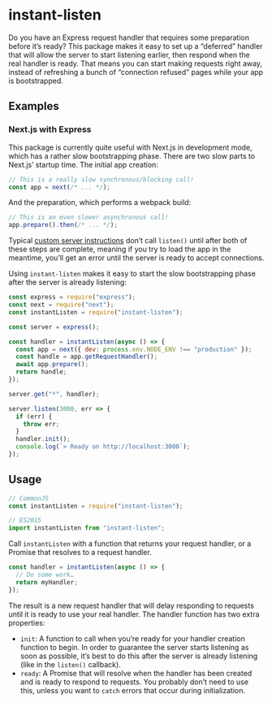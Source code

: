 # instant-listen

Do you have an Express request handler that requires some preparation before
it’s ready? This package makes it easy to set up a “deferred” handler that will
allow the server to start listening earlier, then respond when the real handler
is ready. That means you can start making requests right away, instead of
refreshing a bunch of “connection refused” pages while your app is bootstrapped.

## Examples

### Next.js with Express

This package is currently quite useful with Next.js in development mode, which
has a rather slow bootstrapping phase. There are two slow parts to Next.js’
startup time. The initial app creation:

```js
// This is a really slow synchronous/blocking call! 
const app = next(/* ... */);
```

And the preparation, which performs a webpack build:

```js
// This is an even slower asynchronous call!
app.prepare().then(/* ... */);
```

Typical [custom server instructions](https://github.com/zeit/next.js/tree/canary/examples/custom-server-express)
don’t call `listen()` until after both of these steps are complete, meaning if
you try to load the app in the meantime, you’ll get an error until the server is
ready to accept connections.

Using `instant-listen` makes it easy to start the slow bootstrapping phase after
the server is already listening:

```js
const express = require("express");
const next = require("next");
const instantListen = require("instant-listen");

const server = express();

const handler = instantListen(async () => {
  const app = next({ dev: process.env.NODE_ENV !== "production" });
  const handle = app.getRequestHandler();
  await app.prepare();
  return handle;
});

server.get("*", handler);

server.listen(3000, err => {
  if (err) {
    throw err;
  }
  handler.init();
  console.log(`> Ready on http://localhost:3000`);
});
```

## Usage

```js
// CommonJS
const instantListen = require("instant-listen");

// ES2015
import instantListen from "instant-listen";
```

Call `instantListen` with a function that returns your request handler, or a
Promise that resolves to a request handler.

```js
const handler = instantListen(async () => {
  // Do some work…
  return myHandler;
});
```

The result is a new request handler that will delay responding to requests until
it is ready to use your real handler. The handler function has two extra
properties:

- `init`: A function to call when you’re ready for your handler creation
  function to begin. In order to guarantee the server starts listening as soon
  as possible, it’s best to do this after the server is already listening (like
  in the `listen()` callback).
- `ready`: A Promise that will resolve when the handler has been created and is
  ready to respond to requests. You probably don’t need to use this, unless you
  want to `catch` errors that occur during initialization.
